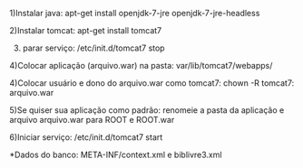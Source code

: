1)Instalar java:
 apt-get install openjdk-7-jre openjdk-7-jre-headless

2)Instalar tomcat:
 apt-get install tomcat7

3) parar serviço: 
 /etc/init.d/tomcat7 stop

4)Colocar aplicação (arquivo.war) na pasta:
 var/lib/tomcat7/webapps/

4)Colocar usuário e dono do arquivo.war como tomcat7:
 chown -R tomcat7: arquivo.war

5)Se quiser sua aplicação como padrão:
 renomeie a pasta da aplicação e arquivo arquivo.war para ROOT e ROOT.war

6)Iniciar serviço: 
 /etc/init.d/tomcat7 start

*Dados do banco: META-INF/context.xml e biblivre3.xml


